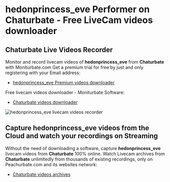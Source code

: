 # hedonprincess_eve Performer on Chaturbate - Free LiveCam videos downloader

## Chaturbate Live Videos Recorder

Monitor and record livecam videos of **hedonprincess_eve** from **Chaturbate** with Moniturbate.com
Get a premium trial for free by just and only registering with your Email address:
* [hedonprincess_eve Premium videos downloader](https://moniturbate.com/request-demo-licence-key.html)

Free livecam videos downloader - Moniturbate Software:
* [Chaturbate videos downloader](https://moniturbate.com/moniturbate-download-software.html)

![hedonprincess_eve livecam videos recorder](https://peachurnet.com/templates/moniturbate-software.png)


## Capture hedonprincess_eve videos from the Cloud and watch your recordings on Streaming

Without the need of downloading a software, capture **hedonprincess_eve** livecam videos from **Chaturbate** 100% online.
Watch Livecam archives from **Chaturbate** unlimitedly from thousands of existing recordings, only on Peachurbate.com and its websites network:
* [Chaturbate videos archives](https://peachurnet.com/)